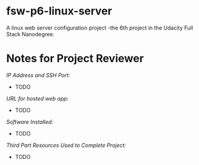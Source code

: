 # fsw-p6-linux-server

A linux web server configuration project  -the 6th project in the Udacity Full Stack Nanodegree.

# Notes for Project Reviewer

*IP Address and SSH Port:*
- TODO

*URL for hosted web app:*
- TODO

*Software Installed:*
- TODO

*Third Part Resources Used to Complete Project:*
- TODO
